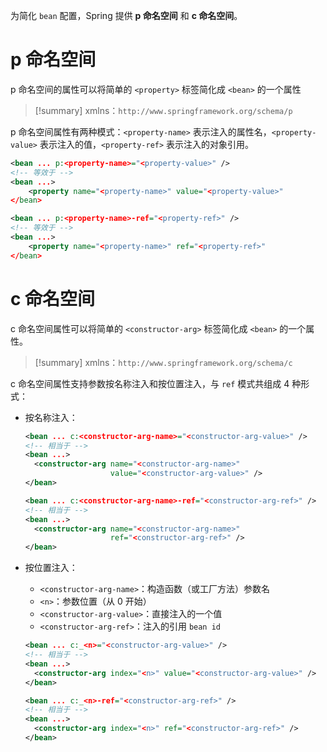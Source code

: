 为简化 `bean` 配置，Spring 提供 **p 命名空间** 和 **c 命名空间**。

# p 命名空间

p 命名空间的属性可以将简单的 `<property>` 标签简化成 `<bean>` 的一个属性

>[!summary] xmlns：`http://www.springframework.org/schema/p`

p 命名空间属性有两种模式：`<property-name>` 表示注入的属性名，`<property-value>` 表示注入的值，`<property-ref>` 表示注入的对象引用。

```xml
<bean ... p:<property-name>="<property-value>" />
<!-- 等效于 -->
<bean ...>
    <property name="<property-name>" value="<property-value>"
</bean>
```

```xml
<bean ... p:<property-name>-ref="<property-ref>" />
<!-- 等效于 -->
<bean ...>
    <property name="<property-name>" ref="<property-ref>"
</bean>
```

# c 命名空间

c 命名空间属性可以将简单的 `<constructor-arg>` 标签简化成 `<bean>` 的一个属性。

> [!summary] xmlns：`http://www.springframework.org/schema/c`

c 命名空间属性支持参数按名称注入和按位置注入，与 `ref` 模式共组成 4 种形式：

* 按名称注入：

  ```xml
  <bean ... c:<constructor-arg-name>="<constructor-arg-value>" />
  <!-- 相当于 -->
  <bean ...>
    <constructor-arg name="<constructor-arg-name>" 
                     value="<constructor-arg-value>" />
  </bean>
  ```

  ```xml
  <bean ... c:<constructor-arg-name>-ref="<constructor-arg-ref>" />
  <!-- 相当于 -->
  <bean ...>
    <constructor-arg name="<constructor-arg-name>" 
                     ref="<constructor-arg-ref>" />
  </bean>
  ```

* 按位置注入：
	-  `<constructor-arg-name>`：构造函数（或工厂方法）参数名
	- `<n>`：参数位置（从 0 开始）
	- `<constructor-arg-value>`：直接注入的一个值
	- `<constructor-arg-ref>`：注入的引用 `bean id`

  ```xml
  <bean ... c:_<n>="<constructor-arg-value>" />
  <!-- 相当于 -->
  <bean ...>
    <constructor-arg index="<n>" value="<constructor-arg-value>" />
  </bean>
  ```

  ```xml
  <bean ... c:_<n>-ref="<constructor-arg-ref>" />
  <!-- 相当于 -->
  <bean ...>
    <constructor-arg index="<n>" ref="<constructor-arg-ref>" />
  </bean>
  ```



‍

